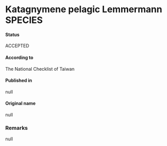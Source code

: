 # Katagnymene pelagic Lemmermann SPECIES

#### Status
ACCEPTED

#### According to
The National Checklist of Taiwan

#### Published in
null

#### Original name
null

### Remarks
null
